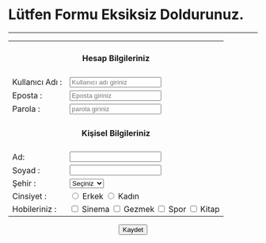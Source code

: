 <h1>Lütfen Formu Eksiksiz Doldurunuz.</h1>
<hr>
<form>
    <table>
        <tr>
            <td colspan="2" align="center"><h4>Hesap Bilgileriniz</h4></td>
        </tr>
        <tr>
            <td>Kullanıcı Adı :</td>
            <td><input type="text" name="username" placeholder="Kullanıcı adı giriniz" required></td>
        </tr>
        <tr>
            <td>Eposta :</td>
            <td><input type="email" name="eposta" placeholder="Eposta giriniz" required></td>
        </tr>
        <tr>
            <td>Parola :</td>
            <td><input type="password" name="parola" placeholder="parola giriniz" required></td>
        </tr>
        <tr>
            <td colspan="2" align="center"><h4>Kişisel Bilgileriniz</h4></td>
        </tr>
        <tr>
            <td>Ad:</td>
            <td><input type="text" name="ad"></td>
        </tr>
        <tr>
            <td>Soyad :</td>
            <td><input type="text" name="soyad"></td>
        </tr>
        <tr>
            <td>Şehir :</td>
            <td>
                <select name="sehir">
                    <option>Seçiniz</option>
                    <option>Tokat</option>
                    <option>İstanbul</option>
                </select>
            </td>
        </tr>
        <tr>
            <td>Cinsiyet :</td>
            <td>
                <input type="radio" name="cinsiyet"> Erkek
                <input type="radio" name="cinsiyet"> Kadın
            </td>
        </tr>
        <tr>
            <td>Hobileriniz :</td>
            <td>
                <input type="checkbox" name="hobiler"> Sinema
                <input type="checkbox" name="hobiler"> Gezmek
                <input type="checkbox" name="hobiler"> Spor
                <input type="checkbox" name="hobiler"> Kitap
            </td>
        </tr>
    </table>
    <p align="center"><input type="submit" value="Kaydet"></p>
</form>
